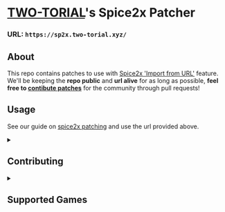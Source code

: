 # [TWO-TORIAL](https://two-torial.xyz)'s Spice2x Patcher

### URL: `https://sp2x.two-torial.xyz/`

## About

This repo contains patches to use with [Spice2x 'Import from URL'](https://github.com/spice2x/spice2x.github.io/wiki/Patching-DLLs-(hex-edits)#importing-patches-from-a-url) feature.  
We'll be keeping the **repo public** and **url alive** for as long as possible, **feel free to [contibute patches](CONTRIBUTING.md)** for the community through pull requests!

## Usage

See our guide on [spice2x patching](https://two-torial.xyz/extras/patchsp2x/) and use the url provided above.

<details><summary><h2>Contributing</h2></summary>

You may help the community by contributing patches.  

## How?

**Fork** the project, **add/modify** files, propose a **Pull Request** and we'll get to it asap.  
**Important Note:** When adding a new game version, add it to the [List of supported games](SUPPORTED.md) using the existing format, we won't merge your PR until you do.

Once a pull request is merged, patches will be available within minutes at `https://sp2x.two-torial.xyz/`

## JSON Naming

**Spice2x patches have one json file per game version**.  
It needs to be **[named in a very specific way](https://github.com/spice2x/spice2x.github.io/wiki/patches.json-specification#pe-identifier)** to be recognized by the [Spice2x 'Import from URL'](https://github.com/spice2x/spice2x.github.io/wiki/Patching-DLLs-(hex-edits)#importing-patches-from-a-url) feature.

A python [peinfo.py](https://github.com/akitakedits/peinfo) script is available to help you figure that name out for your provided game's dll file.  
Check out [peinfo's README](https://github.com/akitakedits/peinfo/blob/main/README.md) for more information.

## Converting web to json (spice2x) patches

Right now **this has to be done manually**, however we plan on having tooling available to make this easier.  
Look at the files respective structures (html and json) and try to figure it out yourself.

## Porting spice2x patches

It is possible to port patches from **one version of a game to another**.  
A python [port_sp2x_patches.py](https://github.com/akitakedits/port_sp2x_patches) script is available to help you through some of that work.  
However it will **not be able to port all patches** and it will **not always be 100% accurate**, **false positives can occur**.  
Porting patches the script cannot, or fixing false positives will have to be done manually.

</details>
<details><summary><h2>Supported Games</h2></summary>

*Click on a game's name to reveal supported versions.*

<details><summary><b>beatmania IIDX</b></summary>

<details><summary><b>beatmania IIDX 18 Resort Anthem</b></summary>

### [LDZ] `bm2dx.dll`
- 2011-07-12 - [JDZ-4e110e2b_ba839](JDZ-4e110e2b_ba839.json)

</details>
<details><summary><b>beatmania IIDX 19 Lincle</b></summary>

### [KDZ] `bm2dx.dll`
- 2012-09-03 - [KDZ-503f32fb_b6262](KDZ-503f32fb_b6262.json)

</details>
<details><summary><b>beatmania IIDX 20 tricoro</b></summary>

### [LDJ] `bm2dx.dll`
- 2012-09-19 - [LDJ-5052a3ea_c4112](LDJ-5052a3ea_c4112.json)
- 2013-09-09 - [LDJ-521ffeca_d8d73](LDJ-521ffeca_d8d73.json)

</details>
<details><summary><b>beatmania IIDX 21 SPADA</b></summary>

### [LDJ] `bm2dx.dll`
- 2013-10-02 - [LDJ-525394a7_d19f3](LDJ-525394a7_d19f3.json)
- 2014-07-16 - [LDJ-53bd1ab4_e7173](LDJ-53bd1ab4_e7173.json)
  
</details>
<details><summary><b>beatmania IIDX 22 PENDUAL</b></summary>

### [LDJ] `bm2dx.dll`
- 2014-09-17 - [LDJ-53ec605b_ccf53](LDJ-53ec605b_ccf53.json)
- 2015-08-05 - [LDJ-55b9eab9_f2d73](LDJ-55b9eab9_f2d73.json)

</details>
<details><summary><b>beatmania IIDX 23 copula</b></summary>

### [LDJ] `bm2dx.dll`
- 2016-08-31 - [LDJ-57ba48d8_e5d81](LDJ-57ba48d8_e5d81.json)

</details>
<details><summary><b>beatmania IIDX 24 SINOBUZ</b></summary>

### [LDJ] `bm2dx.dll`
- 2017-08-28 - [LDJ-599b7176_f4fb1](LDJ-599b7176_f4fb1.json)

</details>
<details><summary><b>beatmania IIDX 25 CANNON BALLERS</b></summary>

### [LDJ] `bm2dx.dll`
- 2018-09-19 - [LDJ-5b985f71_183324](LDJ-5b985f71_183324.json)

</details>
<details><summary><b>beatmania IIDX 26 Rootage</b></summary>

### [LDJ] `bm2dx.dll`
- 2019-09-02 - [LDJ-5d651fc5_415844](LDJ-5d651fc5_415844.json)
- 2019-10-07 - [LDJ-5d91850e_4158c4](LDJ-5d91850e_4158c4.json)

</details>
<details><summary><b>beatmania IIDX 27 HEROIC VERSE</b></summary>

### [LDJ-003] `bm2dx.dll`
- 2020-09-29 - [LDJ-5f713b52_6d4090](LDJ-5f713b52_6d4090.json)

### [LDJ-010] `bm2dx.dll`
- 2020-09-29 - [LDJ-5f713946_7f52b0](LDJ-5f713946_7f52b0.json)

</details>
<details><summary><b>beatmania IIDX 28 BISTROVER</b></summary>

### [LDJ-003] `bm2dx.dll`
- 2021-09-15 - [LDJ-613aa4d4_91aa00](LDJ-613aa4d4_91aa00.json)

### [LDJ-010] `bm2dx.dll`
- 2021-09-15 - [LDJ-613aa28a_9e58d0](LDJ-613aa28a_9e58d0.json)

</details>
<details><summary><b>beatmania IIDX 29 CastHour</b></summary>

### [LDJ-003] `bm2dx.dll`
- 2022-08-24 - [LDJ-63040c54_6679ac](LDJ-63040c54_6679ac.json)

### [LDJ-010] `bm2dx.dll`
- 2022-08-24 - [LDJ-63040b80_73273c](LDJ-63040b80_73273c.json)

</details>
<details><summary><b>beatmania IIDX 30 RESIDENT</b></summary>

### [LDJ-003] `bm2dx.dll`
- 2023-09-05 - [LDJ-64ef0ff5_1037754](LDJ-64ef0ff5_1037754.json)

### [LDJ-010] `bm2dx.dll`
- 2023-09-05 - [LDJ-64ef0ec9_844b10](LDJ-64ef0ec9_844b10.json)

### [LDJ-012] `bm2dx.dll`
- 2023-09-05 - [LDJ-64ef1153_777dc0](LDJ-64ef1153_777dc0.json)

</details>
<details><summary><b>beatmania IIDX 31 EPOLIS</b></summary>

### [LDJ-012] `bm2dx.dll`
- 2023-10-18 - [LDJ-65290d78_9254f0](LDJ-65290d78_9254f0.json)
- 2024-03-05 - [LDJ-65de809d_94e9bc](LDJ-65de809d_94e9bc.json)
- 2024-04-15 - [LDJ-661758fa_95ceec](LDJ-661758fa_95ceec.json)
- 2024-05-07 - [LDJ-662a0a1f_98f11c](LDJ-662a0a1f_98f11c.json)
- 2024-06-05 - [LDJ-665e9f8f_9a384c](LDJ-665e9f8f_9a384c.json)

### [LDJ-010] `bm2dx.dll`
- 2023-12-06 - [LDJ-656d3226_a145e0](LDJ-656d3226_a145e0.json)
- 2024-03-25 - [LDJ-65fbdb9b_a29c4c](LDJ-65fbdb9b_a29c4c.json)
- 2024-05-07 - [LDJ-662a05c7_a5bf9c](LDJ-662a05c7_a5bf9c.json)

</details>
</details>

<details><summary><b>Sound Voltex</b></summary>

<details><summary><b>SOUND VOLTEX II -infinite infection-</b></summary>

### [KFC] `soundvoltex.dll`
- 2014-10-22 (PhaseII) - [KFC-543e7ccd_10e693](KFC-543e7ccd_10e693.json)

</details>
<details><summary><b>SOUND VOLTEX III GRAVITY WARS</b></summary>

### [KFC] `soundvoltex.dll`
- 2015-11-16 (Season 1) - [KFC-56497884_20131c](KFC-56497884_20131c.json)
- 2016-12-12 (Season 2) - [KFC-58365cd4_21e91c](KFC-58365cd4_21e91c.json)

</details>
<details><summary><b>SOUND VOLTEX IV HEAVENLY HAVEN</b></summary>

### [KFC] `soundvoltex.dll`
- 2018-01-16 - [KFC-5a55ed92_26d3cb](KFC-5a55ed92_26d3cb.json)
- 2019-02-06 - [KFC-5c541c96_27bc7b](KFC-5c541c96_27bc7b.json)

</details>
<details><summary><b>SOUND VOLTEX VIVID WAVE</b></summary>

### [KFC] `soundvoltex.dll`
- 2019-10-31 (CN ver.) - [KFC-5dbaae15_36ea80](KFC-5dbaae15_36ea80.json)
- 2020-01-15 - [KFC-5e18527b_31c780](KFC-5e18527b_31c780.json)
- 2020-12-22 - [KFC-5fdadbea_330980](KFC-5fdadbea_330980.json)

</details>
<details><summary><b>SOUND VOLTEX EXCEED GEAR</b></summary>

### [KFC] `soundvoltex.dll`
- 2021-12-14 - [KFC-61b19602_57ac68](KFC-61b19602_57ac68.json)
- 2024-01-16 - [KFC-659f91b3_696318](KFC-659f91b3_696318.json)
- 2024-01-30 - [KFC-65b1fc65_69c278](KFC-65b1fc65_69c278.json)
- 2024-02-06 - [KFC-65bb66cb_69cfb8](KFC-65bb66cb_69cfb8.json)
- 2024-02-20 - [KFC-65cda95b_6a5748](KFC-65cda95b_6a5748.json)
- 2024-03-18 - [KFC-65f174e7_6ae218](KFC-65f174e7_6ae218.json)
- 2024-04-02 - [KFC-66039c56_6be478](KFC-66039c56_6be478.json)
- 2024-04-30 - [KFC-6629f133_6bcea8](KFC-6629f133_6bcea8.json)
- 2024-05-21 - [KFC-6643ed55_663968](KFC-6643ed55_663968.json)
- 2024-06-04 - [KFC-6656ee0c_664a78](KFC-6656ee0c_664a78.json)
- 2024-06-25 - [KFC-667290d9_665948](KFC-667290d9_665948.json) (**INCOMPLETE**)

</details>
</details>
</details>